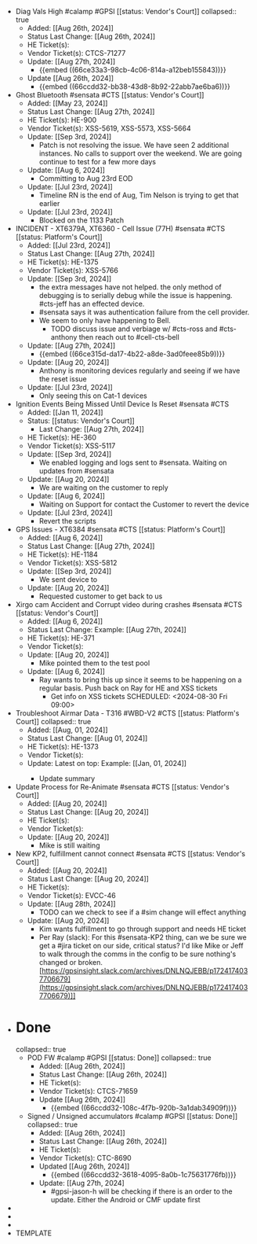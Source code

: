 - Diag Vals High #calamp #GPSI [[status: Vendor's Court]]
  collapsed:: true
	- Added: [[Aug 26th, 2024]]
	- Status Last Change: [[Aug 26th, 2024]]
	- HE Ticket(s):
	- Vendor Ticket(s): CTCS-71277
	- Update: [[Aug 27th, 2024]]
		- {{embed ((66ce33a3-98cb-4c06-814a-a12beb155843))}}
	- Update [[Aug 26th, 2024]]
		- {{embed ((66ccdd32-bb38-43d8-8b92-22abb7ae6ba6))}}
- Ghost Bluetooth #sensata #CTS [[status: Vendor's Court]]
	- Added: [[May 23, 2024]]
	- Status Last Change: [[Aug 27th, 2024]]
	- HE Ticket(s): HE-900
	- Vendor Ticket(s): XSS-5619, XSS-5573, XSS-5664
	- Update: [[Sep 3rd, 2024]]
		- Patch is not resolving the issue. We have seen 2 additional instances. No calls to support over the weekend. We are going continue to test for a few more days
	- Update: [[Aug 6, 2024]]
		- Committing to Aug 23rd EOD
	- Update: [[Jul 23rd, 2024]]
		- Timeline RN is the end of Aug, Tim Nelson is trying to get that earlier
	- Update: [[Jul 23rd, 2024]]
		- Blocked on the 1133 Patch
- INCIDENT - XT6379A, XT6360 - Cell Issue (77H) #sensata #CTS [[status: Platform's Court]]
	- Added: [[Jul 23rd, 2024]]
	- Status Last Change: [[Aug 27th, 2024]]
	- HE Ticket(s): HE-1375
	- Vendor Ticket(s): XSS-5766
	- Update: [[Sep 3rd, 2024]]
		- the extra messages have not  helped. the only method of debugging is to serially debug while the issue is happening. #cts-jeff has an effected device.
		- #sensata says it was authentication failure from the cell provider.
		- We seem to only have happening to Bell.
			- TODO discuss issue and verbiage w/ #cts-ross and #cts-anthony then reach out to #cell-cts-bell
	- Update: [[Aug 27th, 2024]]
		- {{embed ((66ce315d-da17-4b22-a8de-3ad0feee85b9))}}
	- Update: [[Aug 20, 2024]]
		- Anthony is monitoring devices regularly and seeing if we have the reset issue
	- Update: [[Jul 23rd, 2024]]
		- Only seeing this on Cat-1 devices
- Ignition Events Being Missed Until Device Is Reset #sensata #CTS
	- Added: [[Jan 11, 2024]]
	- Status: [[status: Vendor's Court]]
		- Last Change: [[Aug 27th, 2024]]
	- HE Ticket(s): HE-360
	- Vendor Ticket(s): XSS-5117
	- Update: [[Sep 3rd, 2024]]
		- We enabled logging and logs sent to #sensata. Waiting on updates from #sensata
	- Update: [[Aug 20, 2024]]
		- We are waiting on the customer to reply
	- Update: [[Aug 6, 2024]]
		- Waiting on Support for contact the Customer to revert the device
	- Update: [[Jul 23rd, 2024]]
		- Revert the scripts
- GPS Issues - XT6384 #sensata #CTS [[status: Platform's Court]]
	- Added: [[Aug 6, 2024]]
	- Status Last Change: [[Aug 27th, 2024]]
	- HE Ticket(s): HE-1184
	- Vendor Ticket(s): XSS-5812
	- Update: [[Sep 3rd, 2024]]
		- We sent device to
	- Update: [[Aug 20, 2024]]
		- Requested customer to get back to us
- Xirgo cam Accident and Corrupt video during crashes #sensata #CTS [[status: Vendor's Court]]
	- Added: [[Aug 6, 2024]]
	- Status Last Change: Example: [[Aug 27th, 2024]]
	- HE Ticket(s): HE-371
	- Vendor Ticket(s):
	- Update: [[Aug 20, 2024]]
		- Mike pointed them to the test pool
	- Update: [[Aug 6, 2024]]
		- Ray wants to bring this up since it seems to be happening on a regular basis. Push back on Ray for HE and XSS tickets
			- Get info on XSS tickets
			  SCHEDULED: <2024-08-30 Fri 09:00>
- Troubleshoot Airmar Data - T316 #WBD-V2 #CTS [[status: Platform's Court]]
  collapsed:: true
	- Added: [[Aug, 01, 2024]]
	- Status Last Change: [[Aug 01, 2024]]
	- HE Ticket(s): HE-1373
	- Vendor Ticket(s):
	- Update: <Array> Latest on top: Example: [[Jan, 01, 2024]]
		- Update summary
- Update Process for Re-Animate #sensata #CTS [[status: Vendor's Court]]
	- Added: [[Aug 20, 2024]]
	- Status Last Change: [[Aug 20, 2024]]
	- HE Ticket(s):
	- Vendor Ticket(s):
	- Update: [[Aug 20, 2024]]
		- Mike is still waiting
- New KP2, fulfillment cannot connect #sensata #CTS [[status: Vendor's Court]]
	- Added: [[Aug 20, 2024]]
	- Status Last Change: [[Aug 20, 2024]]
	- HE Ticket(s):
	- Vendor Ticket(s): EVCC-46
	- Update: [[Aug 28th, 2024]]
		- TODO can we check to see if a #sim change will effect anything
	- Update: [[Aug 20, 2024]]
		- Kim wants fulfillment to go through support and needs HE ticket
		- Per Ray (slack): For this #sensata-KP2 thing, can we be sure we get a #jira ticket on our side, critical status? I'd like Mike or Jeff to walk through the comms in the config to be sure nothing's changed or broken.
		  [https://gpsinsight.slack.com/archives/DNLNQJEBB/p1724174037706679](https://gpsinsight.slack.com/archives/DNLNQJEBB/p1724174037706679)]]
- # Done
  collapsed:: true
	- POD FW #calamp #GPSI [[status: Done]]
	  collapsed:: true
		- Added: [[Aug 26th, 2024]]
		- Status Last Change: [[Aug 26th, 2024]]
		- HE Ticket(s):
		- Vendor Ticket(s): CTCS-71659
		- Update [[Aug 26th, 2024]]
			- {{embed ((66ccdd32-108c-4f7b-920b-3a1dab34909f))}}
	- Signed / Unsigned accumulators  #calamp #GPSI [[status: Done]]
	  collapsed:: true
		- Added: [[Aug 26th, 2024]]
		- Status Last Change: [[Aug 26th, 2024]]
		- HE Ticket(s):
		- Vendor Ticket(s): CTC-8690
		- Updated [[Aug 26th, 2024]]
			- {{embed ((66ccdd32-3618-4095-8a0b-1c75631776fb))}}
		- Update: [[Aug 27th, 2024]
			- #gpsi-jason-h will be checking if there is an order to the update. Either the Android or CMF update first
-
-
-
- TEMPLATE <Title> <tag: vendor> <tag: platform> <status: of issue>
  collapsed:: true
	- Added: Date Added Example: [[Jan, 01, 2024]]
	- Status Last Change: Example: [[Jan, 01, 2024]]
	- HE Ticket(s): HE Project Tickets
	- Vendor Ticket(s): Vendor Ticket numbers
	- Update: <Array> Latest on top: Example: [[Jan, 01, 2024]]
		- Update summary
